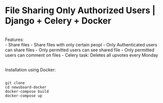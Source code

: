 <h1>File Sharing Only Authorized Users | Django + Celery + Docker</h1>
<br>
Features:
<br>
  - Share files
  - Share files with only certain peopl
  - Only Authenticated users can share files
  - Only permitted users can see shared file
  - Only permitted users can comment on files
  - Celery task: Deletes all upvotes every Monday<br>
  
  <br>
  
  
  
  
  Installation using Docker:<br>
  
  ````````````
  
  git clone 
  cd newsboard-docker
  docker-compose build
  docker-compose up
  
  ````````````
 
